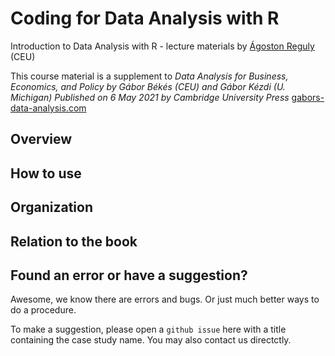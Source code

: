 # Coding for Data Analysis with R 
Introduction to Data Analysis with R - lecture materials
by [Ágoston Reguly](https://regulyagoston.github.io/) (CEU)

This course material is a supplement to *Data Analysis for Business, Economics, and Policy 
by Gábor Békés (CEU) and Gábor Kézdi (U. Michigan)
Published on 6 May 2021 by Cambridge University Press*
[gabors-data-analysis.com](https://gabors-data-analysis.com/)

## Overview


## How to use


## Organization


## Relation to the book


## Found an error or have a suggestion?

Awesome, we know there are errors and bugs. Or just much better ways to do a procedure.

To make a suggestion, please open a `github issue` here with a title containing the case study name. You may also contact us directctly.
